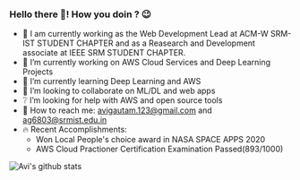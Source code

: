 ### Hello there 👋! How you doin ? :wink:
- :pushpin: I am currently working as the  Web Development Lead at ACM-W SRM-IST STUDENT CHAPTER and as a Reasearch and Development associate at IEEE SRM STUDENT CHAPTER.
- 🔭 I’m currently working on AWS Cloud Services and Deep Learning Projects
- 🌱 I’m currently learning Deep Learning and AWS
- 👯 I’m looking to collaborate on ML/DL and web apps
- :grey_question: I’m looking for help with AWS and open source tools
- :e-mail: How to reach me: avigautam.123@gmail.com and ag6803@srmist.edu.in
- :fire: Recent Accomplishments:
    -  Won Local People's choice award in NASA SPACE APPS 2020
    -  AWS Cloud Practioner Certification Examination Passed(893/1000)

![Avi's github stats](https://github-readme-stats.vercel.app/api?username=avigautam-329&show_icons=true)
